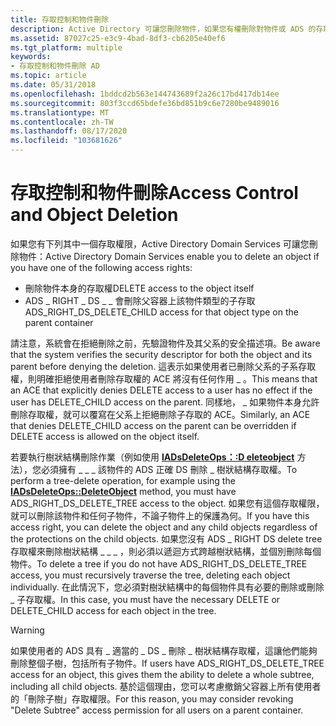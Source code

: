 ```yaml
---
title: 存取控制和物件刪除
description: Active Directory 可讓您刪除物件，如果您有權刪除對物件或 ADS 的存取權，您可以刪除 \_ \_ \_ \_ 父容器上物件類型的子系。
ms.assetid: 87027c25-e3c9-4bad-8df3-cb6205e40ef6
ms.tgt_platform: multiple
keywords:
- 存取控制和物件刪除 AD
ms.topic: article
ms.date: 05/31/2018
ms.openlocfilehash: 1bddcd2b563e144743689f2a26c17bd417db14ee
ms.sourcegitcommit: 803f3ccd65bdefe36bd851b9c6e7280be9489016
ms.translationtype: MT
ms.contentlocale: zh-TW
ms.lasthandoff: 08/17/2020
ms.locfileid: "103681626"
---
```

# <a name="access-control-and-object-deletion"></a><span data-ttu-id="8c318-104">存取控制和物件刪除</span><span class="sxs-lookup"><span data-stu-id="8c318-104">Access Control and Object Deletion</span></span>

<span data-ttu-id="8c318-105">如果您有下列其中一個存取權限，Active Directory Domain Services 可讓您刪除物件：</span><span class="sxs-lookup"><span data-stu-id="8c318-105">Active Directory Domain Services enable you to delete an object if you have one of the following access rights:</span></span>

-   <span data-ttu-id="8c318-106">刪除物件本身的存取權</span><span class="sxs-lookup"><span data-stu-id="8c318-106">DELETE access to the object itself</span></span>
-   <span data-ttu-id="8c318-107">ADS \_ RIGHT \_ DS \_ \_ 會刪除父容器上該物件類型的子存取</span><span class="sxs-lookup"><span data-stu-id="8c318-107">ADS\_RIGHT\_DS\_DELETE\_CHILD access for that object type on the parent container</span></span>

<span data-ttu-id="8c318-108">請注意，系統會在拒絕刪除之前，先驗證物件及其父系的安全描述項。</span><span class="sxs-lookup"><span data-stu-id="8c318-108">Be aware that the system verifies the security descriptor for both the object and its parent before denying the deletion.</span></span> <span data-ttu-id="8c318-109">這表示如果使用者已刪除父系的子系存取權，則明確拒絕使用者刪除存取權的 ACE 將沒有任何作用 \_ 。</span><span class="sxs-lookup"><span data-stu-id="8c318-109">This means that an ACE that explicitly denies DELETE access to a user has no effect if the user has DELETE\_CHILD access on the parent.</span></span> <span data-ttu-id="8c318-110">同樣地， \_ 如果物件本身允許刪除存取權，就可以覆寫在父系上拒絕刪除子存取的 ACE。</span><span class="sxs-lookup"><span data-stu-id="8c318-110">Similarly, an ACE that denies DELETE\_CHILD access on the parent can be overridden if DELETE access is allowed on the object itself.</span></span>

<span data-ttu-id="8c318-111">若要執行樹狀結構刪除作業（例如使用 [**IADsDeleteOps：:D eleteobject**](/windows/desktop/api/iads/nf-iads-iadsdeleteops-deleteobject) 方法），您必須擁有 \_ \_ \_ 該物件的 ADS 正確 DS 刪除 \_ 樹狀結構存取權。</span><span class="sxs-lookup"><span data-stu-id="8c318-111">To perform a tree-delete operation, for example using the [**IADsDeleteOps::DeleteObject**](/windows/desktop/api/iads/nf-iads-iadsdeleteops-deleteobject) method, you must have ADS\_RIGHT\_DS\_DELETE\_TREE access to the object.</span></span> <span data-ttu-id="8c318-112">如果您有這個存取權限，就可以刪除該物件和任何子物件，不論子物件上的保護為何。</span><span class="sxs-lookup"><span data-stu-id="8c318-112">If you have this access right, you can delete the object and any child objects regardless of the protections on the child objects.</span></span> <span data-ttu-id="8c318-113">如果您沒有 ADS \_ RIGHT DS delete tree 存取權來刪除樹狀結構 \_ \_ \_ ，則必須以遞迴方式跨越樹狀結構，並個別刪除每個物件。</span><span class="sxs-lookup"><span data-stu-id="8c318-113">To delete a tree if you do not have ADS\_RIGHT\_DS\_DELETE\_TREE access, you must recursively traverse the tree, deleting each object individually.</span></span> <span data-ttu-id="8c318-114">在此情況下，您必須對樹狀結構中的每個物件具有必要的刪除或刪除 \_ 子存取權。</span><span class="sxs-lookup"><span data-stu-id="8c318-114">In this case, you must have the necessary DELETE or DELETE\_CHILD access for each object in the tree.</span></span>

> [!WARNING]
> <span data-ttu-id="8c318-115">如果使用者的 ADS 具有 \_ 適當的 \_ DS \_ 刪除 \_ 樹狀結構存取權，這讓他們能夠刪除整個子樹，包括所有子物件。</span><span class="sxs-lookup"><span data-stu-id="8c318-115">If users have ADS\_RIGHT\_DS\_DELETE\_TREE access for an object, this gives them the ability to delete a whole subtree, including all child objects.</span></span> <span data-ttu-id="8c318-116">基於這個理由，您可以考慮撤銷父容器上所有使用者的「刪除子樹」存取權限。</span><span class="sxs-lookup"><span data-stu-id="8c318-116">For this reason, you may consider revoking "Delete Subtree" access permission for all users on a parent container.</span></span>

 

 

 